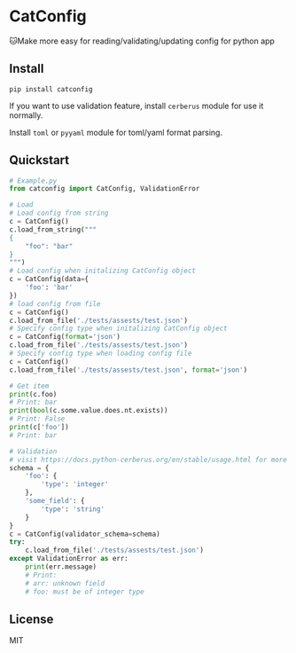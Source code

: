 # CatConfig
🐱Make more easy for reading/validating/updating config for python app

## Install 

```
pip install catconfig
```

If you want to use validation feature, install `cerberus` module for use it normally.  

Install `toml` or `pyyaml` module for toml/yaml format parsing.

## Quickstart

```python
# Example.py
from catconfig import CatConfig, ValidationError

# Load
# Load config from string
c = CatConfig()
c.load_from_string("""
{
    "foo": "bar"
}
""")
# Load config when initalizing CatConfig object
c = CatConfig(data={
    'foo': 'bar'
})
# load config from file
c = CatConfig()
c.load_from_file('./tests/assests/test.json')
# Specify config type when initalizing CatConfig object
c = CatConfig(format='json')
c.load_from_file('./tests/assests/test.json')
# Specify config type when loading config file
c = CatConfig()
c.load_from_file('./tests/assests/test.json', format='json')

# Get item
print(c.foo)
# Print: bar
print(bool(c.some.value.does.nt.exists))
# Print: False
print(c['foo'])
# Print: bar

# Validation
# visit https://docs.python-cerberus.org/en/stable/usage.html for more info of schema
schema = {
    'foo': {
        'type': 'integer'
    },
    'some_field': {
        'type': 'string'
    }
}
c = CatConfig(validator_schema=schema)
try:
    c.load_from_file('./tests/assests/test.json')
except ValidationError as err:
    print(err.message)
    # Print:
    # arr: unknown field
    # foo: must be of integer type
```

## License
MIT